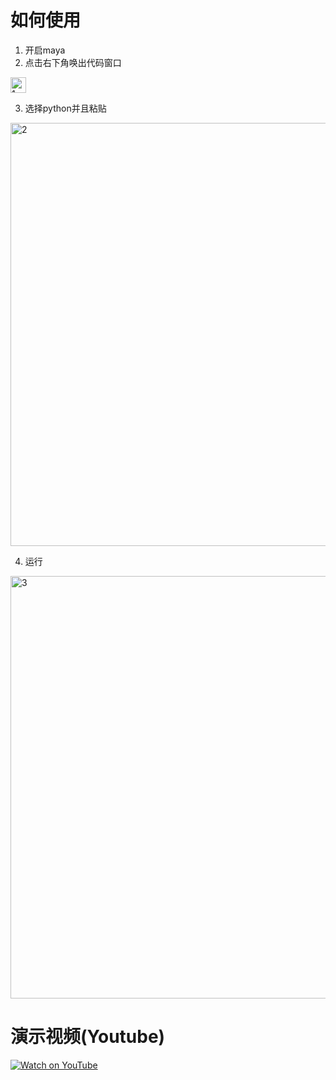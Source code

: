 # 如何使用
1. 开启maya
2. 点击右下角唤出代码窗口
<img width="25" alt="1" src="https://github.com/user-attachments/assets/3db8f240-13cc-4308-8bc9-3ad32263e2a7">


3. 选择python并且粘贴
<img width="677" alt="2" src="https://github.com/user-attachments/assets/90c3cca5-ac1b-4eab-b2de-7ed437635c0e">


4. 运行
<img width="676" alt="3" src="https://github.com/user-attachments/assets/89ba9ae6-55d6-4dbe-a9c0-b7c715078c7e">


# 演示视频(Youtube)
[![Watch on YouTube](https://img.youtube.com/vi/_GapDayaKHE/0.jpg)](https://www.youtube.com/watch?v=_GapDayaKHE)


 
